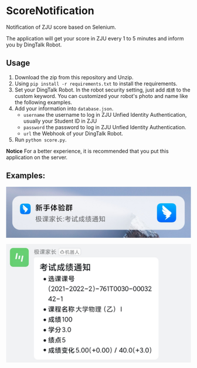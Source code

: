 # ScoreNotification
Notification of ZJU score based on Selenium.

The application will get your score in ZJU every 1 to 5 minutes and inform you by DingTalk Robot.

## Usage
1. Download the zip from this repository and Unzip.
2. Using `pip install -r requirements.txt` to install the requirements.
3. Set your DingTalk Robot. In the robot security setting, just add `成绩` to the custom keyword. You can customized your robot's photo and name like the following examples.
4. Add your information into `database.json`.
    - `username`    the username to log in ZJU Unfied Identity Authentication, usually your Student ID in ZJU
    - `password`    the password to log in ZJU Unfied Identity Authentication.
    - `url` the Webhook of your DingTalk Robot.
5. Run `python score.py`.

**Notice** For a better experience, it is recommended that you put this application on the server.

## Examples:

![notification](./screenshot/notification.jpg)

![dingtalkrobot](./screenshot/dingtalkrobot.jpg)
